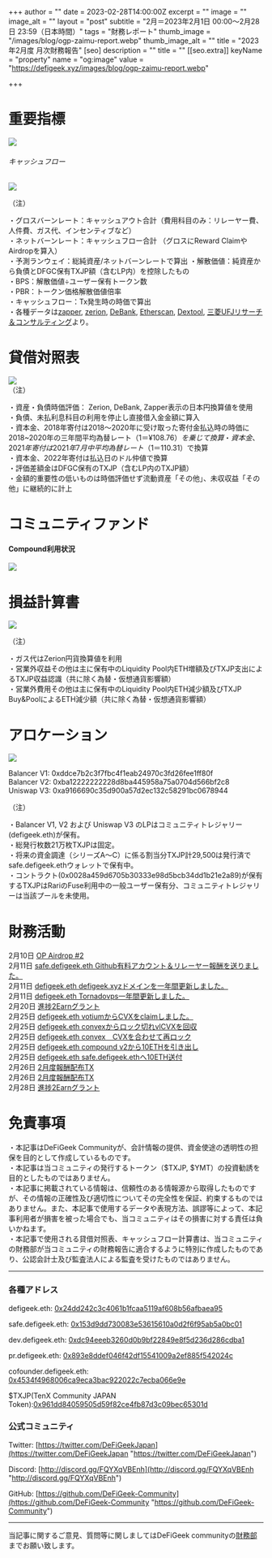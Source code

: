 +++
author = ""
date = 2023-02-28T14:00:00Z
excerpt = ""
image = ""
image_alt = ""
layout = "post"
subtitle = "2月＝2023年2月1日 00:00～2月28日 23:59（日本時間）"
tags = "財務レポート"
thumb_image = "/images/blog/ogp-zaimu-report.webp"
thumb_image_alt = ""
title = "2023年2月度 月次財務報告"
[seo]
description = ""
title = ""
[[seo.extra]]
keyName = "property"
name = "og:image"
value = "https://defigeek.xyz/images/blog/ogp-zaimu-report.webp"

+++
# 重要指標

![](/images/blog/23021.PNG)

###### キャッシュフロー

![](/images/blog/23023.PNG)

（注）

・グロスバーンレート：キャッシュアウト合計（費用科目のみ：リレーヤー費、人件費、ガス代、インセンティブなど）  
・ネットバーンレート：キャッシュフロー合計 （グロスにReward ClaimやAirdropを算入）  
・予測ランウェイ：総純資産/ネットバーンレートで算出 ・解散価値：純資産から負債とDFGC保有TXJP額（含むLP内）を控除したもの  
・BPS：解散価値÷ユーザー保有トークン数  
・PBR：トークン価格解散価値倍率  
・キャッシュフロー：Tx発生時の時価で算出  
・各種データは[zapper](https://t.co/lzLYnn8VGj?amp=1), [zerion](https://app.zerion.io/), [DeBank](https://debank.com/), [Etherscan](https://etherscan.io/), [Dextool](https://www.dextools.io/app/ether/pair-explorer/0xa9166690c35d900a57d2ec132c58291bc0678944), [三菱UFJリサーチ＆コンサルティング](http://www.murc-kawasesouba.jp/fx/lastmonth.php)より。

# 

# 貸借対照表

![](/images/blog/23024.PNG)  
（注）

・資産・負債時価評価： Zerion, DeBank, Zapper表示の日本円換算値を使用  
・負債、未払利息科目の利用を停止し直接借入金金額に算入  
・資本金、2018年寄付は2018～2020年に受け取った寄付金払込時の時価に2018\~2020年の三年間平均為替レート（$1＝¥108.76）を乗じて換算  
・資本金、2021年寄付は2021年7月中平均為替レート（$1＝110.31）で換算  
・資本金、2022年寄付は払込日のドル仲値で換算  
・評価差額金はDFGC保有のTXJP（含むLP内のTXJP額）  
・金額的重要性の低いものは時価評価せず流動資産「その他」、未収収益「その他」に継続的に計上

# 

# コミュニティファンド

#### **Compound利用状況**

![](/images/blog/23022.PNG)

# 

# 損益計算書

![](/images/blog/23025.PNG)

（注）

・ガス代はZerion円貨換算値を利用  
・営業外収益その他は主に保有中のLiquidity Pool内ETH増額及びTXJP支出によるTXJP収益認識（共に除く為替・仮想通貨影響額）  
・営業外費用その他は主に保有中のLiquidity Pool内ETH減少額及びTXJP Buy&PoolによるETH減少額（共に除く為替・仮想通貨影響額）

# 

# アロケーション

![](/images/blog/23026.PNG)

Balancer V1: 0xddce7b2c3f7fbc4f1eab24970c3fd26fee1ff80f  
Balancer V2: 0xba12222222228d8ba445958a75a0704d566bf2c8  
Uniswap V3: 0xa9166690c35d900a57d2ec132c58291bc0678944

（注）

・Balancer V1, V2 および Uniswap V3 のLPはコミュニティトレジャリー (defigeek.eth)が保有。  
・総発行枚数21万枚TXJPは固定。  
・将来の資金調達（シリーズA～C）に係る割当分TXJP計29,500は発行済でsafe.defigeek.ethウォレットで保有中。  
・コントラクト(0x0028a459d6705b30333e98d5bcb34dd1b21e2a89)が保有するTXJPはRariのFuse利用中の一般ユーザー保有分、コミュニティトレジャリーは当該プールを未使用。

# 

# 財務活動

2月10日	[OP Airdrop #2](https://optimistic.etherscan.io/tx/0x146020805686a78c53cddac64f6e53865ac64255b5485df0f5803cd6d5cfdc12)
<br>
2月11日	[safe.defigeek.eth  Github有料アカウント＆リレーヤー報酬を送りました。](https://etherscan.io/tx/0x909ac67169eb1acfccd902ee6bf38db8c7ab41857b06726b3c7698955e85b802)
<br>
2月11日	[defigeek.eth  defigeek.xyzドメインを一年間更新しました。](https://etherscan.io/tx/0xa12b2a5992d1d2086414f16113f312d47b512c24e6587cdd0b4dfeeb5476fbac)
<br>
2月11日	[defigeek.eth  Tornadovps一年間更新しました。](https://etherscan.io/tx/0xbc2d868bac3ce9ec591a849d2418ee8c8dd280ec438a44d124ac6ea14b5df709)
<br>
2月20日	[進捗2Earnグラント ](https://polygonscan.com/tx/0xa6f405eb453aa74de6554d8958d6fe2c837480a00462198468ab5a93baa1ba92)
<br>
2月25日	[defigeek.eth  votiumからCVXをclaimしました。](https://etherscan.io/tx/0x0e7357e96577d453d37193e22881af16589af577c1ff046d840b5e274da2ea29)
<br>
2月25日	[defigeek.eth  convexからロック切れvlCVXを回収](https://etherscan.io/tx/0x5bd14574b58bbeb4d5a37e7df12953302a142a0f77b03e06e6caab088c87efee)
<br>
2月25日	[defigeek.eth  convex　CVXを合わせて再ロック](https://etherscan.io/tx/0x706bacba8dc6c365a5f0f75e2e480fbd727eaf2f16153e55ad11bc53fff0bcf2)
<br>
2月25日	[defigeek.eth  compound v2から10ETHを引き出し](https://etherscan.io/tx/0xfcda149aab93f90a8c4fb67f3a127070b3d00279f885bd580edd966ce874686a)
<br>
2月25日	[defigeek.eth  safe.defigeek.ethへ10ETH送付 ](https://etherscan.io/tx/0xd671001cbacdb130c88824a8403a57ee0e034a2aa87fec1691197a71ad11bbd8)
<br>
2月26日	[2月度報酬配布TX](https://etherscan.io/tx/0x000a89e9714aae09a41d8afa2e3c08bdfb2e8d6173478fe29bd63fa4b1fa9894)
<br>
2月26日	[2月度報酬配布TX](https://etherscan.io/tx/0x000a89e9714aae09a41d8afa2e3c08bdfb2e8d6173478fe29bd63fa4b1fa9894)
<br>
2月28日	[進捗2Earnグラント ](https://polygonscan.com/tx/0x341fe539d45642cd5709a269485f326938741edf2049780b1652fba52d05bf6c)


# 免責事項

・本記事はDeFiGeek Communityが、会計情報の提供、資金使途の透明性の担保を目的として作成しているものです。  
・本記事は当コミュニティの発行するトークン（$TXJP, $YMT）の投資勧誘を目的としたものではありません。  
・本記事に掲載されている情報は、信頼性のある情報源から取得したものですが、その情報の正確性及び適切性についてその完全性を保証、約束するものではありません。また、本記事で使用するデータや表現方法、誤謬等によって、本記事利用者が損害を被った場合でも、当コミュニティはその損害に対する責任は負いかねます。  
・本記事で使用される貸借対照表、キャッシュフロー計算書は、当コミュニティの財務部が当コミュニティの財務報告に適合するように特別に作成したものであり、公認会計士及び監査法人による監査を受けたものではありません。

***

### 各種アドレス

defigeek.eth: [0x24dd242c3c4061b1fcaa5119af608b56afbaea95](https://etherscan.io/address/0x24dd242c3c4061b1fcaa5119af608b56afbaea95)

safe.defigeek.eth: [0x153d9dd730083e53615610a0d2f6f95ab5a0bc01](https://etherscan.io/address/0x153d9dd730083e53615610a0d2f6f95ab5a0bc01)

dev.defigeek.eth: [0xdc94eeeb3260d0b9bf22849e8f5d236d286cdba1](https://etherscan.io/address/0xdc94eeeb3260d0b9bf22849e8f5d236d286cdba1)

pr.defigeek.eth: [0x893e8ddef046f42df15541009a2ef885f542024c](https://etherscan.io/address/0x893e8ddef046f42df15541009a2ef885f542024c)

cofounder.defigeek.eth: [0x4534f4968006ca9eca3bac922022c7ecba066e9e](https://etherscan.io/address/0x4534f4968006ca9eca3bac922022c7ecba066e9e)

$TXJP(TenX Community JAPAN Token):[0x961dd84059505d59f82ce4fb87d3c09bec65301d](https://etherscan.io/token/0x961dd84059505d59f82ce4fb87d3c09bec65301d)

### 公式コミュニティ

Twitter: [https://twitter.com/DeFiGeekJapan](https://twitter.com/DeFiGeekJapan "https://twitter.com/DeFiGeekJapan")

Discord: [http://discord.gg/FQYXqVBEnh](http://discord.gg/FQYXqVBEnh "http://discord.gg/FQYXqVBEnh")

GitHub: [https://github.com/DeFiGeek-Community](https://github.com/DeFiGeek-Community "https://github.com/DeFiGeek-Community")

***

当記事に関するご意見、質問等に関しましてはDeFiGeek communityの[財務部](https://discord.gg/CkM2cyTz8N)までお願い致します。